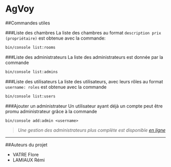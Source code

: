 # AgVoy

##Commandes utiles

###Liste des chambres
La liste des chambres au format `description prix (propriétaire)` est obtenue avec la commande:
```bash
bin/console list:rooms
```

###Liste des administrateurs
La liste des administrateurs est donnée par la commande 
```bash
bin/console list:admins
```

###Liste des utilisateurs
La liste des utilisateurs, avec leurs rôles au format `username: roles` est obtenue avec la commande
```bash
bin/console list:users
```

###Ajouter un administrateur
Un utilisateur ayant déjà un compte peut être promu administrateur grâce à la commande
```
bin/console add:admin <username> 
```
>*Une gestion des administrateurs plus complète est disponible [en ligne](http://localhost:8000/backoffice/admins)*
***
##Auteurs du projet
 - VATRE Flore
 - LAMIAUX Rémi